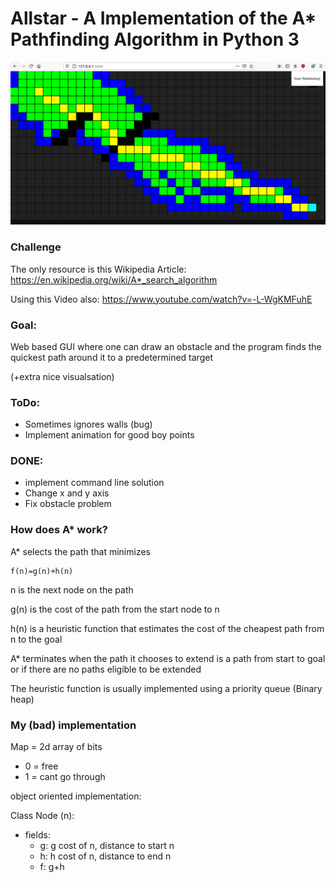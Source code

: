 # Allstar - A Implementation of the A\* Pathfinding Algorithm in Python 3

![alt text](demo.png)

### Challenge

The only resource is this Wikipedia Article: https://en.wikipedia.org/wiki/A*_search_algorithm

Using this Video also: https://www.youtube.com/watch?v=-L-WgKMFuhE

### Goal:

Web based GUI where one can draw an obstacle and the program finds the quickest path around it to a predetermined target

(+extra nice visualsation)

### ToDo:

- Sometimes ignores walls (bug)
- Implement animation for good boy points

### DONE:

- implement command line solution
- Change x and y axis
- Fix obstacle problem

### How does A\* work?

A\* selects the path that minimizes

    f(n)=g(n)+h(n)

n is the next node on the path

g(n) is the cost of the path from the start node to n

h(n) is a heuristic function that estimates the cost of the cheapest path from n to the goal

A\* terminates when the path it chooses to extend is a path from start to goal or if there are no paths eligible to be extended

The heuristic function is usually implemented using a priority queue (Binary heap)

### My (bad) implementation

Map = 2d array of bits

- 0 = free
- 1 = cant go through

object oriented implementation:

Class Node (n):

- fields:
  - g: g cost of n, distance to start n
  - h: h cost of n, distance to end n
  - f: g+h
